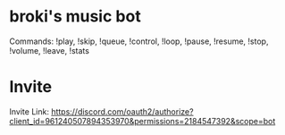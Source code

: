 # broki's music bot

Commands: !play, !skip, !queue, !control, !loop, !pause, !resume, !stop, !volume, !leave, !stats

# Invite

Invite Link: https://discord.com/oauth2/authorize?client_id=961240507894353970&permissions=2184547392&scope=bot